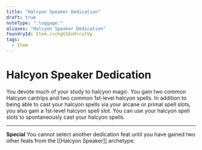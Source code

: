 ```yaml
---
title: "Halcyon Speaker Dedication"
draft: true
noteType: ":luggage:"
aliases: "Halcyon Speaker Dedication"
foundryId: Item.rvchgGSEoOrcxtVp
tags:
  - Item
---
```


# Halcyon Speaker Dedication

You devote much of your study to halcyon magic. You gain two common Halcyon cantrips and two common 1st-level halcyon spells. In addition to being able to cast your halcyon spells via your arcane or primal spell slots, you also gain a 1st-level halcyon spell slot. You can use your halcyon spell slots to spontaneously cast your halcyon spells.

* * *

**Special** You cannot select another dedication feat until you have gained two other feats from the [[Halcyon Speaker]] archetype.
